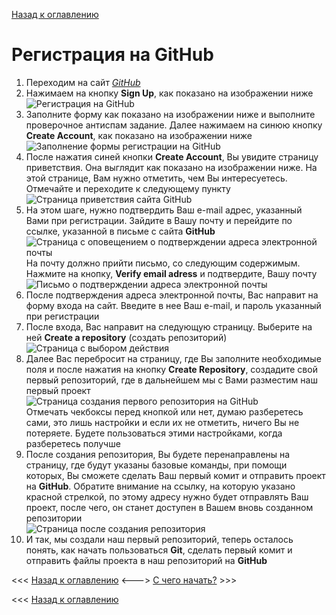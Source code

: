[Назад к оглавлению](readme.md "Нажмите, чтобы перейти к содержанию")

# Регистрация на GitHub

1. Переходим на сайт *[GitHub](https://github.com)*
2. Нажимаем на кнопку **Sign Up**, как показано на изображении ниже  
![Регистрация на GitHub](./img/github1.png "Нажимаем на кнопку Sign Up")
3. Заполните форму как показано на изображении ниже и выполните проверочное антиспам задание. Далее нажимаем на синюю кнопку **Create Account**, как показано на изображении ниже  
![Заполнение формы регистрации на GitHub](./img/github2.png "Заполняем форму и нажимаем кнопку Create Account")
4. После нажатия синей кнопки **Create Account**, Вы увидите страницу приветствия. Она выглядит как показано на изображении ниже. На этой странице, Вам нужно отметить, чем Вы интересуетесь. Отмечайте и переходите к следующему пункту  
![Страница приветствия сайта GitHub](./img/github3.png "Страница приветствия, сразу после регистрации")
5. На этом шаге, нужно подтвердить Ваш e-mail адрес, указанный Вами при регистрации. Зайдите в Вашу почту и перейдите по ссылке, указанной в письме с сайта **GitHub**  
![Страница с оповещением о подтверждении адреса электронной почты](./img/github4.png "Страница с оповещением о необходимости подтвердить адрес электронной почты")  
На почту должно прийти письмо, со следующим содержимым. Нажмите на кнопку, **Verify email adress** и подтвердите, Вашу почту
![Письмо о подтверждении адреса электронной почты](./img/github5.png "Письмо с подтверждением адреса электронной почты")
6. После подтверждения адреса электронной почты, Вас направит на форму входа на сайт. Введите в нее Ваш e-mail, и пароль указанный при регистрации  
7. После входа, Вас направит на следующую страницу. Выберите на ней **Create a repository** (создать репозиторий)  
![Страница с выбором действия](./img/github6.png "Страница с выбором действия на сайте GitHub")  
8. Далее Вас перебросит на страницу, где Вы заполните необходимые поля и после нажатия на кнопку **Create Repository**, создадите свой первый репозиторий, где в дальнейшем мы с Вами разместим наш первый проект  
![Страница создания первого репозитория на GitHub](./img/github7.png "Форма создания репозитория на GitHub")  
Отмечать чекбоксы перед кнопкой или нет, думаю разберетесь сами, это лишь настройки и если их не отметить, ничего Вы не потеряете. Будете пользоваться этими настройками, когда разберетесь получше  
9. После создания репозитория, Вы будете перенаправлены на страницу, где будут указаны базовые команды, при помощи которых, Вы сможете сделать Ваш первый комит и отправить проект на **GitHub**. Обратите внимание на ссылку, на которую указано красной стрелкой, по этому адресу нужно будет отправлять Ваш проект, после чего, он станет доступен в Вашем вновь созданном репозитории  
![Страница после создания репозитория](./img/github8.png "Страница с командами для Git") 
10. И так, мы создали наш первый репозиторий, теперь осталось понять, как начать пользоваться **Git**, сделать первый комит и отправить файлы проекта в наш репозиторий на **GitHub**  

<<< [Назад к оглавлению](readme.md "Нажмите, чтобы перейти к содержанию") <---> [С чего начать?](usingGit2.md "Нажмите, чтобы перейти к следующей части") >>>

<<< [Назад к оглавлению](readme.md "Нажмите, чтобы перейти к содержанию")